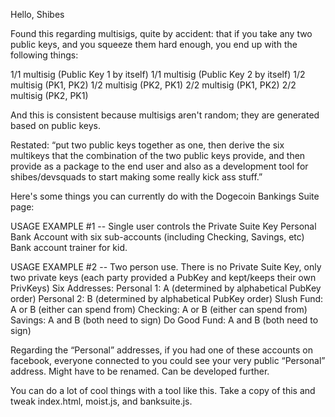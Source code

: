 
Hello, Shibes

Found this regarding multisigs, quite by accident: that if you take any two public keys, and you squeeze them hard enough, you end up with the following things:

1/1 multisig (Public Key 1 by itself)
1/1 multisig (Public Key 2 by itself)
1/2 multisig (PK1, PK2)
1/2 multisig (PK2, PK1) 
2/2 multisig (PK1, PK2)
2/2 multisig (PK2, PK1)

And this is consistent because multisigs aren't random; they are generated based on public keys.

Restated:  “put two public keys together as one, then derive the six multikeys that the combination of the two public keys provide, and then provide as a package to the end user and also as a development tool for shibes/devsquads to start making some really kick ass stuff.”



Here's some things you can currently do with the Dogecoin Bankings Suite page:

USAGE EXAMPLE #1 -- Single user controls the Private Suite Key 
Personal Bank Account with six sub-accounts (including Checking, Savings, etc)
Bank account trainer for kid.

USAGE EXAMPLE #2 -- Two person use. There is no Private Suite Key, only two private keys (each party provided a PubKey and kept/keeps their own PrivKeys)
Six Addresses:
Personal 1: A (determined by alphabetical PubKey order)
Personal 2: B (determined by alphabetical PubKey order)
Slush Fund: A or B (either can spend from)
Checking: A or B  (either can spend from)
Savings: A and B (both need to sign)
Do Good Fund: A and B (both need to sign)

Regarding the “Personal” addresses, if you had one of these accounts on facebook, everyone connected to you could see your very public “Personal”  address. Might have to be renamed. Can be developed further.

You can do a lot of cool things with a tool like this. Take a copy of this and tweak index.html, moist.js, and banksuite.js.


















